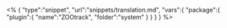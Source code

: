 <% {
	"type":"snippet", "url":"snippets/translation.md", "vars":{
		"package":{
			"plugin":{
				"name":"ZOOtrack",
				"folder":"system"
			}
		}
	}
} %>